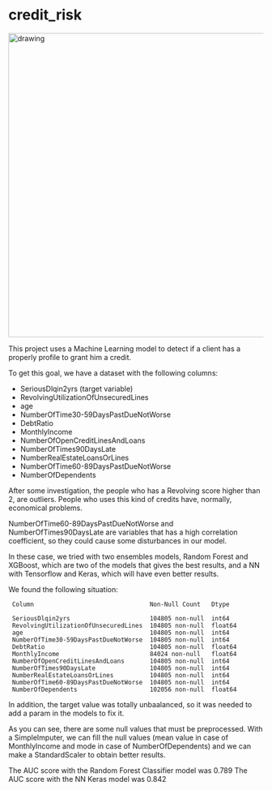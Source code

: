 # credit_risk

<img src="https://media.istockphoto.com/photos/stacked-credit-cards-picture-id1203763961?s=612x612" alt="drawing" width="600"/>

This project uses a Machine Learning model to detect if a client has a properly profile to grant him a credit.

To get this goal, we have a dataset with the following columns:

- SeriousDlqin2yrs (target variable) 
- RevolvingUtilizationOfUnsecuredLines
- age 
- NumberOfTime30-59DaysPastDueNotWorse
- DebtRatio
- MonthlyIncome
- NumberOfOpenCreditLinesAndLoans
- NumberOfTimes90DaysLate
- NumberRealEstateLoansOrLines
- NumberOfTime60-89DaysPastDueNotWorse
- NumberOfDependents

After some investigation, the people who has a Revolving score higher than 2, are outliers. People who uses this kind of credits have, normally, economical problems.

NumberOfTime60-89DaysPastDueNotWorse and NumberOfTimes90DaysLate are variables that has a high correlation coefficient, so they could cause some disturbances in our model.

In these case, we tried with two ensembles models, Random Forest and XGBoost, which are two of the models that gives the best results, and a NN with Tensorflow and Keras, which will have even better results.

We found the following situation:

     Column                                Non-Null Count   Dtype  

     SeriousDlqin2yrs                      104805 non-null  int64  
     RevolvingUtilizationOfUnsecuredLines  104805 non-null  float64
     age                                   104805 non-null  int64  
     NumberOfTime30-59DaysPastDueNotWorse  104805 non-null  int64  
     DebtRatio                             104805 non-null  float64
     MonthlyIncome                         84024 non-null   float64
     NumberOfOpenCreditLinesAndLoans       104805 non-null  int64  
     NumberOfTimes90DaysLate               104805 non-null  int64  
     NumberRealEstateLoansOrLines          104805 non-null  int64  
     NumberOfTime60-89DaysPastDueNotWorse  104805 non-null  int64  
     NumberOfDependents                    102056 non-null  float64
 
In addition, the target value was totally unbaalanced, so it was needed to add a param in the models to fix it.
 
As you can see, there are some null values that must be preprocessed. With a SimpleImputer, we can fill the null values (mean value in case of MonthlyIncome and mode in case of NumberOfDependents) and we can make a StandardScaler to obtain better results.

The AUC score with the Random Forest Classifier model was 0.789
The AUC score with the NN Keras model was 0.842
